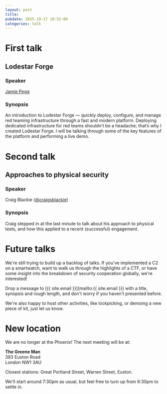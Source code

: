 ```yaml
---
layout: post
title:
pubdate: 2025-10-17 10:52:00
categories: talk
---
```

# First talk

## Lodestar Forge

### Speaker

[Jamie Pegg](https://linkedin.com/in/jamiepegg)

### Synopsis

An introduction to Lodestar Forge — quickly deploy, configure, and manage red teaming infrastructure through a
fast and modern platform. Deploying dedicated infrastructure for red teams shouldn't be a headache; that’s why I created
Lodestar Forge. I will be talking through some of the key features of the platform and performing a live demo.

# Second talk

## Approaches to physical security

### Speaker

Craig Blackie ([@craigsblackie](https://twitter.com/craigsblackie))

### Synopsis

Craig stepped in at the last minute to talk about his approach to physical tests, and how this applied to
a recent (successful) engagement.


# Future talks

We're still trying to build up a backlog of talks. If you've implemented a C2 on a smartwatch, want to walk us through the highlights of a CTF, or have some insight into the breakdown of security cooperation globally, we're interested!

Drop a message to [{{ site.email }}](mailto:{{ site.email }}) with a title, synopsis and rough length, and don't worry if you haven't presented before.

We're also happy to host other activities, like lockpicking, or demoing a new piece of kit, just let us know.

# New location

We are no longer at the Phoenix! The next meeting will be at:

**The Greene Man**<br/>
383 Euston Road<br/>
London NW1 3AU

Closest stations: Great Portland Street, Warren Street, Euston.

We'll start around 7:30pm as usual, but feel free to turn up from 6:30pm to settle in.
